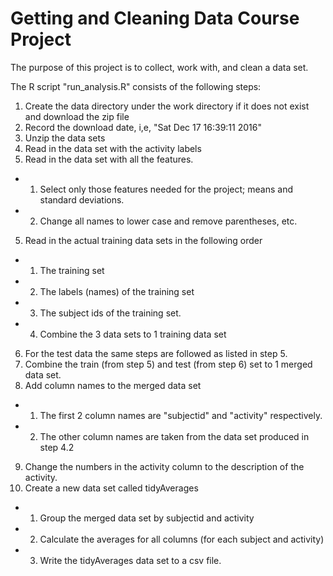 # Getting and Cleaning Data Course Project

The purpose of this project is to collect, work with, and clean a data set.

The R script "run_analysis.R" consists of the following steps:

1. Create the data directory under the work directory if it does not exist and download the zip file
  1. Record the download date, i,e, "Sat Dec 17 16:39:11 2016" 
2. Unzip the data sets
3. Read in the data set with the activity labels
4. Read in the data set with all the features.
+ 1. Select only those features needed for the project; means and standard deviations.
+ 2. Change all names to lower case and remove parentheses, etc.
5. Read in the actual training data sets in the following order
+ 1. The training set
+ 2. The labels (names) of the training set
+ 3. The subject ids of the training set.
+ 4. Combine the 3 data sets to 1 training data set
6. For the test data the same steps are followed as listed in step 5.
7. Combine the train (from step 5) and test (from step 6) set to 1 merged data set.
8. Add column names to the merged data set
+ 1. The first 2 column names are "subjectid" and "activity" respectively.
+ 2. The other column names are taken from the data set produced in step 4.2
9. Change the numbers in the activity column to the description of the activity.
10. Create a new data set called tidyAverages
+ 1. Group the merged data set by subjectid and activity
+ 2. Calculate the averages for all columns (for each subject and activity)
+ 3. Write the tidyAverages data set to a csv file.
